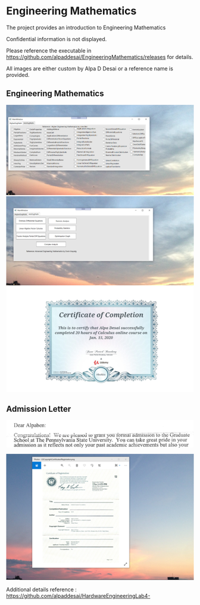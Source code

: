 # Engineering Mathematics

The project provides an introduction to Engineering Mathematics

Confidential information is not displayed.

Please reference the executable in https://github.com/alpaddesai/EngineeringMathematics/releases for details.

All images are either custom by Alpa D Desai or a reference name is provided.

## Engineering Mathematics
![image](HigherEngMath.png)
![image](AdvancedEngMath.png)
![image](Calculus.jpg)

## Admission Letter
![image](PennState.png)

![image](USCopyrightCertificate.png)

Additional details reference : https://github.com/alpaddesai/HardwareEngineeringLab4-
